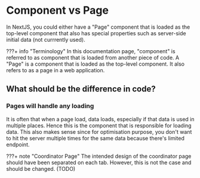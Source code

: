 # Component vs Page
In NextJS, you could either have a "Page" component that is loaded as the top-level component that also has special properties such as server-side initial data (not currrently used).

???+ info "Terminology"
    In this documentation page, "component" is referred to as component that is loaded from another piece of code. A "Page" is a component that is loaded as the top-level component. It also refers to as a page in a web application.


## What should be the difference in code?

### Pages will handle any loading

It is often that when a page load, data loads, especially if that data is used in multiple places. Hence this is the component that is responsible for loading data. This also makes sense since for optimisation purpose, you don't want to hit the server multiple times for the same data because there's limited endpoint.

???+ note "Coordinator Page"
    The intended design of the coordinator page should have been separated on each tab. However, this is not the case and should be changed. (TODO)
